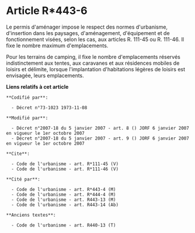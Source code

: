 # Article R*443-6

Le permis d'aménager impose le respect des normes d'urbanisme, d'insertion dans les paysages, d'aménagement, d'équipement et
de fonctionnement visées, selon les cas, aux articles R. 111-45 ou R. 111-46. Il fixe le nombre maximum d'emplacements. 

Pour les terrains de camping, il fixe le nombre d'emplacements réservés indistinctement aux tentes, aux caravanes et aux
résidences mobiles de loisirs et délimite, lorsque l'implantation d'habitations légères de loisirs est envisagée, leurs
emplacements.

**Liens relatifs à cet article**

	**Codifié par**:

	  - Décret n°73-1023 1973-11-08

	**Modifié par**:

	  - Décret n°2007-18 du 5 janvier 2007 - art. 8 () JORF 6 janvier 2007 en vigueur le 1er octobre 2007
	  - Décret n°2007-18 du 5 janvier 2007 - art. 9 () JORF 6 janvier 2007 en vigueur le 1er octobre 2007

	**Cite**:

	  - Code de l'urbanisme - art. R*111-45 (V)
	  - Code de l'urbanisme - art. R*111-46 (V)

	**Cité par**:

	  - Code de l'urbanisme - art. R*443-4 (M)
	  - Code de l'urbanisme - art. R*444-4 (M)
	  - Code de l'urbanisme - art. R443-13 (M)
	  - Code de l'urbanisme - art. R443-14 (Ab)

	**Anciens textes**:

	  - Code de l'urbanisme - art. R440-13 (T)
